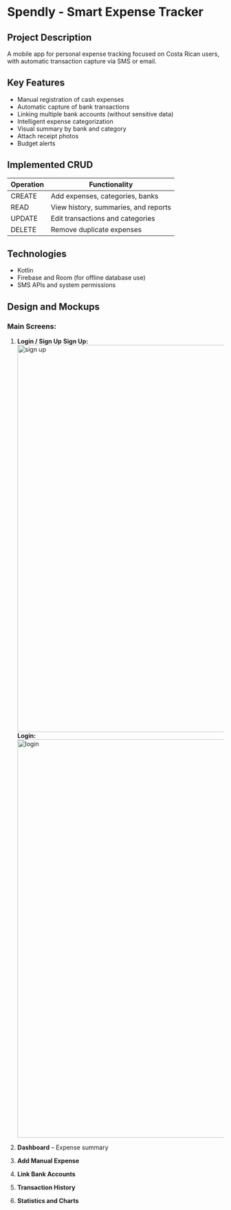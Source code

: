 # Spendly - Smart Expense Tracker

## Project Description

A mobile app for personal expense tracking focused on Costa Rican users,
with automatic transaction capture via SMS or email.

## Key Features

* Manual registration of cash expenses
* Automatic capture of bank transactions
* Linking multiple bank accounts (without sensitive data)
* Intelligent expense categorization
* Visual summary by bank and category
* Attach receipt photos
* Budget alerts

## Implemented CRUD

| Operation | Functionality                        |
| --------- | ------------------------------------ |
| CREATE    | Add expenses, categories, banks      |
| READ      | View history, summaries, and reports |
| UPDATE    | Edit transactions and categories     |
| DELETE    | Remove duplicate expenses            |

## Technologies

* Kotlin
* Firebase and Room (for offline database use)
* SMS APIs and system permissions

## Design and Mockups

### Main Screens:

1. **Login / Sign Up**
   **Sign Up:** <img width="498" height="900" alt="sign up" src="https://github.com/user-attachments/assets/6f2c06e3-d1d0-47ed-bba4-2df99db36abe" />
   **Login:** <img width="537" height="926" alt="login" src="https://github.com/user-attachments/assets/7a3e4eaa-154e-4770-b437-25e7854293b6" />

2. **Dashboard** – Expense summary

3. **Add Manual Expense**

4. **Link Bank Accounts**

5. **Transaction History**

6. **Statistics and Charts**

